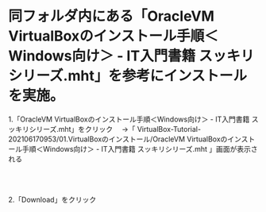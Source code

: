 # 同フォルダ内にある「OracleVM VirtualBoxのインストール手順＜Windows向け＞ - IT入門書籍 スッキリシリーズ.mht」を参考にインストールを実施。



1.「OracleVM VirtualBoxのインストール手順＜Windows向け＞ - IT入門書籍 スッキリシリーズ.mht」をクリック
　→「 VirtualBox-Tutorial-202106170953/01.VirtualBoxのインストール/OracleVM VirtualBoxのインストール手順＜Windows向け＞ - IT入門書籍 スッキリシリーズ.mht 」画面が表示される

<br><br>

2.「Download」をクリック

<br><br>

